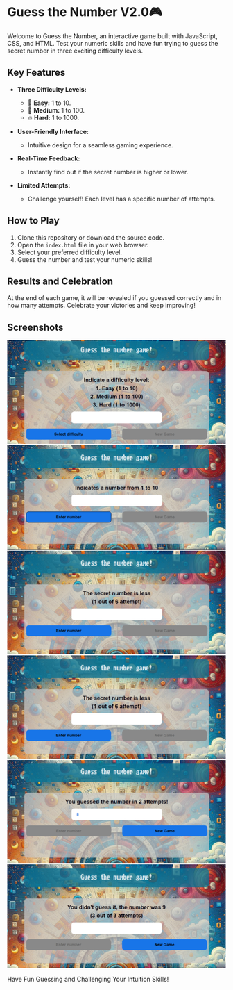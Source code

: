 # Guess the Number V2.0🎮

Welcome to Guess the Number, an interactive game built with JavaScript, CSS, and HTML. Test your numeric skills and have fun trying to guess the secret number in three exciting difficulty levels.

## Key Features

- **Three Difficulty Levels:**
  - 🌟 **Easy:** 1 to 10.
  - 🚀 **Medium:**   1 to 100.
  - 🔥 **Hard:** 1 to 1000.

- **User-Friendly Interface:**
  - Intuitive design for a seamless gaming experience.

- **Real-Time Feedback:**
  - Instantly find out if the secret number is higher or lower.

- **Limited Attempts:**
  - Challenge yourself! Each level has a specific number of attempts.

## How to Play

1. Clone this repository or download the source code.
2. Open the `index.html` file in your web browser.
3. Select your preferred difficulty level.
4. Guess the number and test your numeric skills!

## Results and Celebration

At the end of each game, it will be revealed if you guessed correctly and in how many attempts. Celebrate your victories and keep improving!

## Screenshots

![](screenshots/init.png)
![](screenshots/facil.png)
![](screenshots/menor.png)
![](screenshots/numeroMayor.png)
![](screenshots/correct.png)
![](screenshots/incorrect.png)


Have Fun Guessing and Challenging Your Intuition Skills! 

